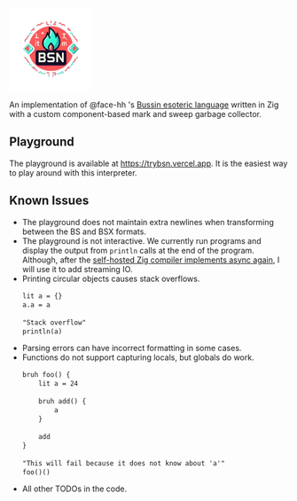 <img src="./playground/public/logo.png" width="150" alt="bsn">

An implementation of @face-hh 's
[Bussin esoteric language](https://github.com/face-hh/bussin) written in Zig
with a custom component-based mark and sweep garbage collector.

## Playground

The playground is available at https://trybsn.vercel.app. It is the easiest way
to play around with this interpreter.

## Known Issues

- The playground does not maintain extra newlines when transforming between the
  BS and BSX formats.
- The playground is not interactive. We currently run programs and display the
  output from `println` calls at the end of the program. Although, after the
  [self-hosted Zig compiler implements async again](https://github.com/ziglang/zig/issues/6025),
  I will use it to add streaming IO.
- Printing circular objects causes stack overflows.
  ```
  lit a = {}
  a.a = a

  "Stack overflow"
  println(a)
  ```
- Parsing errors can have incorrect formatting in some cases.
- Functions do not support capturing locals, but globals do work.
  ```
  bruh foo() {
      lit a = 24

      bruh add() {
          a
      }

      add
  }

  "This will fail because it does not know about 'a'"
  foo()()
  ```
- All other TODOs in the code.
